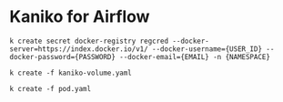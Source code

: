 # Kaniko for Airflow

```
k create secret docker-registry regcred --docker-server=https://index.docker.io/v1/ --docker-username={USER_ID} --docker-password={PASSWORD} --docker-email={EMAIL} -n {NAMESPACE}
```

```
k create -f kaniko-volume.yaml
```

```
k create -f pod.yaml
```
